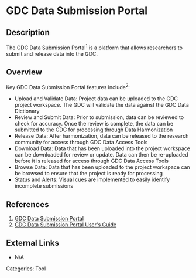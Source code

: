 # GDC Data Submission Portal #
## Description ##
The GDC Data Submission Portal<sup>1</sup> is a platform that allows researchers to submit and release data into the GDC.
## Overview ##

Key GDC Data Submission Portal features include<sup>2</sup>:

* Upload and Validate Data: Project data can be uploaded to the GDC project workspace. The GDC will validate the data against the GDC Data Dictionary
* Review and Submit Data: Prior to submission, data can be reviewed to check for accuracy. Once the review is complete, the data can be submitted to the GDC for processing through Data Harmonization
* Release Data: After harmonization, data can be released to the research community for access through GDC Data Access Tools
* Download Data: Data that has been uploaded into the project workspace can be downloaded for review or update. Data can then be re-uploaded before it is released for access through GDC Data Access Tools
* Browse Data: Data that has been uploaded to the project workspace can be browsed to ensure that the project is ready for processing
* Status and Alerts: Visual cues are implemented to easily identify incomplete submissions

## References ##
1. [GDC Data Submission Portal](https://portal.gdc.cancer.gov/submission/)
2. [GDC Data Submission Portal User's Guide](/Data_Submission_Portal/Users_Guide/Data_Submission_Overview/)

## External Links ##
* N/A

Categories: Tool
